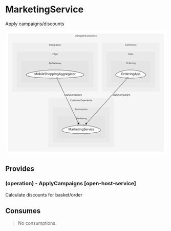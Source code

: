 


# MarketingService
Apply campaigns/discounts

![consumablemap](./consumablemap.svg)

## Provides

### (operation) - ApplyCampaigns [open-host-service]
Calculate discounts for basket/order


## Consumes
> No consumptions.
	
